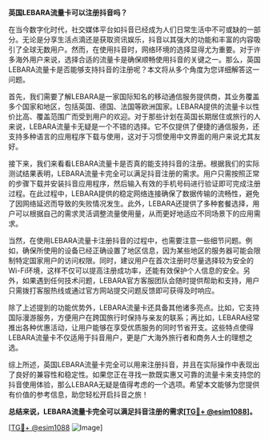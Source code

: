 **英国LEBARA流量卡可以注册抖音吗？**

在当今数字化时代，社交媒体平台如抖音已经成为人们日常生活中不可或缺的一部分。无论是分享生活点滴还是获取资讯娱乐，抖音以其强大的功能和丰富的内容吸引了全球无数用户。然而，在使用抖音时，网络环境的选择显得尤为重要。对于许多海外用户来说，选择合适的流量卡是确保顺畅使用抖音的关键之一。那么，英国LEBARA流量卡是否能够支持抖音的注册呢？本文将从多个角度为您详细解答这一问题。

首先，我们需要了解LEBARA是一家国际知名的移动通信服务提供商，其业务覆盖多个国家和地区，包括英国、德国、法国等欧洲国家。LEBARA提供的流量卡以性价比高、覆盖范围广而受到用户的欢迎。对于那些计划在英国长期居住或旅行的人来说，LEBARA流量卡无疑是一个不错的选择。它不仅提供了便捷的通信服务，还支持多种语言的应用程序下载与使用，这对于习惯使用中文界面的用户来说尤其友好。

接下来，我们来看看LEBARA流量卡是否真的能支持抖音的注册。根据我们的实际测试结果表明，LEBARA流量卡完全可以满足抖音注册的需求。用户只需按照正常的步骤下载并安装抖音应用程序，然后输入有效的手机号码进行验证即可完成注册过程。在此过程中，LEBARA提供的稳定网络连接确保了数据传输的流畅性，避免了因网络延迟而导致的失败情况发生。此外，LEBARA还提供了多种套餐选择，用户可以根据自己的需求灵活调整流量使用量，从而更好地适应不同场景下的应用需求。

当然，在使用LEBARA流量卡注册抖音的过程中，也需要注意一些细节问题。例如，确保所使用的设备已经正确设置了地区信息，因为某些地区的服务器可能会限制特定国家用户的访问权限。同时，建议用户在首次注册时尽量选择较为安全的Wi-Fi环境，这样不仅可以提高注册成功率，还能有效保护个人信息的安全。另外，如果遇到任何技术问题，LEBARA官方客服团队会随时提供帮助和支持，用户只需拨打客服热线或通过官方网站提交问题反馈即可获得及时响应。

除了上述提到的功能优势外，LEBARA流量卡还具备其他诸多亮点。比如，它支持国际漫游服务，方便用户在跨国旅行时保持与亲友的联系；再比如，LEBARA经常推出各种优惠活动，让用户能够在享受优质服务的同时节省开支。这些特点使得LEBARA流量卡不仅适用于抖音用户，更是广大海外旅行者和商务人士的理想之选。

综上所述，英国LEBARA流量卡完全可以用来注册抖音，并且在实际操作中表现出了良好的兼容性和稳定性。如果您正在寻找一款既实惠又可靠的流量卡来支持您的抖音使用体验，那么LEBARA无疑是值得考虑的一个选项。希望本文能够为您提供有价值的参考信息，助您轻松开启抖音之旅！

**总结来说，LEBARA流量卡完全可以满足抖音注册的需求[[TG💪+ @esim1088](https://t.me/s/esim1088)]。**

[[TG💪+ @esim1088](https://t.me/s/esim1088) ![Image](https://i.postimg.cc/4NQfJmqS/Snipaste-2025-05-13-00-14-12.png)]